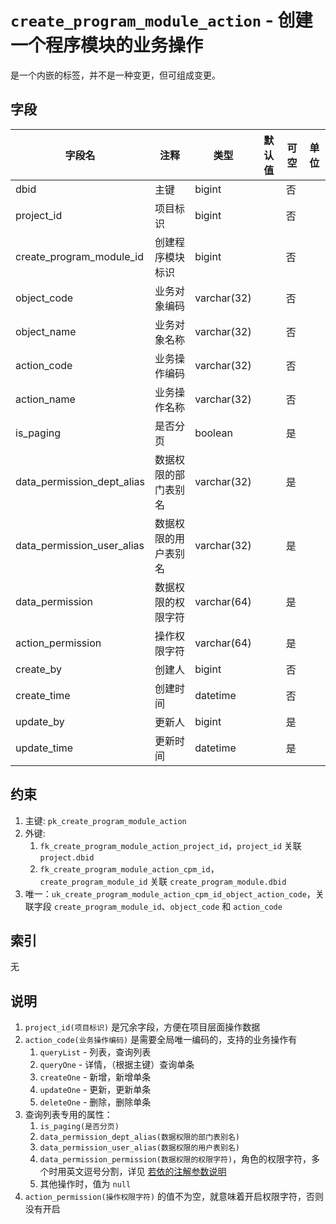 # `create_program_module_action` - 创建一个程序模块的业务操作

是一个内嵌的标签，并不是一种变更，但可组成变更。

## 字段

| 字段名                     | 注释                 | 类型        | 默认值 | 可空 | 单位 |
| -------------------------- | -------------------- | ----------- | ------ | ---- | ---- |
| dbid                       | 主键                 | bigint      |        | 否   |      |
| project_id                 | 项目标识             | bigint      |        | 否   |      |
| create_program_module_id   | 创建程序模块标识     | bigint      |        | 否   |      |
| object_code                | 业务对象编码         | varchar(32) |        | 否   |      |
| object_name                | 业务对象名称         | varchar(32) |        | 否   |      |
| action_code                | 业务操作编码         | varchar(32) |        | 否   |      |
| action_name                | 业务操作名称         | varchar(32) |        | 否   |      |
| is_paging                  | 是否分页             | boolean     |        | 是   |      |
| data_permission_dept_alias | 数据权限的部门表别名 | varchar(32) |        | 是   |      |
| data_permission_user_alias | 数据权限的用户表别名 | varchar(32) |        | 是   |      |
| data_permission            | 数据权限的权限字符   | varchar(64) |        | 是   |      |
| action_permission          | 操作权限字符         | varchar(64) |        | 是   |      |
| create_by                  | 创建人               | bigint      |        | 否   |      |
| create_time                | 创建时间             | datetime    |        | 否   |      |
| update_by                  | 更新人               | bigint      |        | 是   |      |
| update_time                | 更新时间             | datetime    |        | 是   |      |

## 约束

1. 主键: `pk_create_program_module_action`
2. 外键: 
   1. `fk_create_program_module_action_project_id`，`project_id` 关联 `project.dbid`
   2. `fk_create_program_module_action_cpm_id`，`create_program_module_id` 关联 `create_program_module.dbid`
3. 唯一：`uk_create_program_module_action_cpm_id_object_action_code`，关联字段 `create_program_module_id`、`object_code` 和 `action_code`

## 索引

无

## 说明

1. `project_id(项目标识)` 是冗余字段，方便在项目层面操作数据
2. `action_code(业务操作编码)` 是需要全局唯一编码的，支持的业务操作有
   1. `queryList` - 列表，查询列表
   2. `queryOne` - 详情，（根据主键）查询单条
   3. `createOne` - 新增，新增单条
   4. `updateOne` - 更新，更新单条
   5. `deleteOne` - 删除，删除单条
3. 查询列表专用的属性：
   1. `is_paging(是否分页)`
   2. `data_permission_dept_alias(数据权限的部门表别名)`
   3. `data_permission_user_alias(数据权限的用户表别名)`
   4. `data_permission_permission(数据权限的权限字符)`，角色的权限字符，多个时用英文逗号分割，详见 [若依的注解参数说明](https://doc.ruoyi.vip/ruoyi/document/htsc.html)
   5. 其他操作时，值为 `null`
4. `action_permission(操作权限字符)` 的值不为空，就意味着开启权限字符，否则没有开启